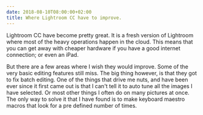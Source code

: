 ```yaml
---
date: 2018-08-10T08:00:00+02:00
title: Where Lightroom CC have to improve.
---
```


Lightroom CC have become pretty great. It is a fresh version of Lightroom where most of the heavy operations happen in the cloud. This means that you can get away with cheaper hardware if you have a good internet connection; or even an iPad.

But there are a few areas where I wish they would improve. Some of the very basic editing features still miss. The big thing however, is that they got to fix batch editing. One of the things that drive me nuts, and have  been ever since it first came out is that I can't tell it to auto tune all the images I have selected. Or most other things I often do on many pictures at once.
The only way to solve it that I have found is to make keyboard maestro macros that look for a pre defined number of times.